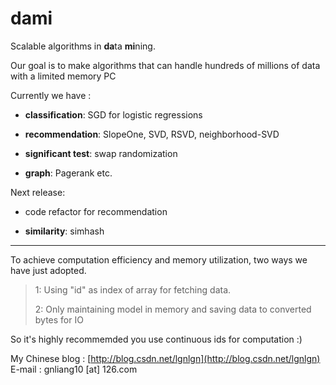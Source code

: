 
**dami**
========

Scalable algorithms in **da**ta **mi**ning.

Our goal is to make algorithms that can handle hundreds of millions of data with a limited memory PC 

Currently we have : 

- **classification**: 
SGD for logistic regressions
	
- **recommendation**:
    SlopeOne, SVD, RSVD, neighborhood-SVD
	
- **significant test**:
 swap randomization

- **graph**:
    Pagerank etc.

Next release:

- code refactor for recommendation

- **similarity**:
    simhash 



----------
To achieve computation efficiency and memory utilization, two ways we have just adopted.
 
> 1: Using "id" as index of array for fetching data.
> 
> 2: Only maintaining model in memory and saving data to converted bytes for IO

So it's highly recommemded you use continuous ids for computation :)

My Chinese blog : [http://blog.csdn.net/lgnlgn](http://blog.csdn.net/lgnlgn)      
E-mail : gnliang10 [at] 126.com